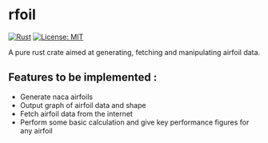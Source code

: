 # rfoil

[![Rust](https://github.com/theovesy/rfoil/actions/workflows/rust.yml/badge.svg)](https://github.com/theovesy/rfoil/actions/workflows/rust.yml)
[![License: MIT](https://img.shields.io/badge/License-MIT-yellow.svg)](https://opensource.org/licenses/MIT)

A pure rust crate aimed at generating, fetching and manipulating airfoil data.

## Features to be implemented :

* Generate naca airfoils
* Output graph of airfoil data and shape
* Fetch airfoil data from the internet  
* Perform some basic calculation and give key performance figures for any airfoil
